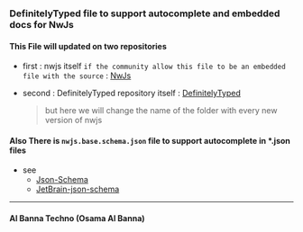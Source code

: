 [NwJs]:https://github.com/nwjs/nw.js
[DefinitelyTyped]:https://github.com/DefinitelyTyped/DefinitelyTyped
[Json-Schema]:https://json-schema.org/
[JetBrain-json-schema]:https://www.jetbrains.com/help/idea/json.html
### DefinitelyTyped file to support autocomplete and embedded docs for NwJs

#### This File will updated on two repositories
* first : nwjs itself `if the community allow this file to be an embedded file with the source` : [NwJs]

* second : DefinitelyTyped repository itself :  [DefinitelyTyped]
    > but here we will change the name of the folder with every new version of nwjs 


#### Also There is `nwjs.base.schema.json` file to support autocomplete in *.json files
* see
    * [Json-Schema]
    * [JetBrain-json-schema]


---------------------------------

#### Al Banna Techno (Osama Al Banna) 